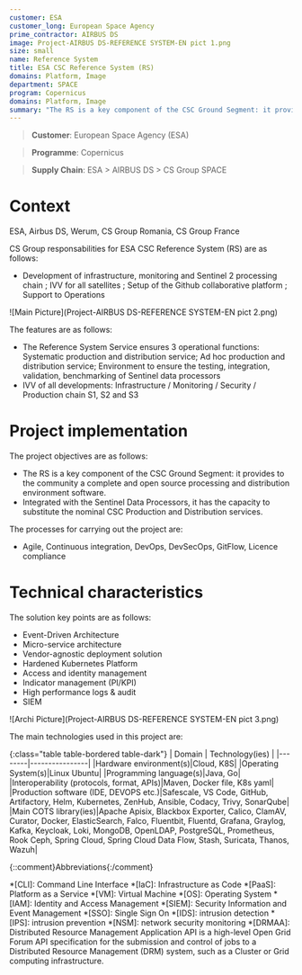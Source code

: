 ```yaml
---
customer: ESA
customer_long: European Space Agency
prime_contractor: AIRBUS DS
image: Project-AIRBUS DS-REFERENCE SYSTEM-EN pict 1.png
size: small
name: Reference System
title: ESA CSC Reference System (RS)
domains: Platform, Image
department: SPACE
program: Copernicus
domains: Platform, Image
summary: "The RS is a key component of the CSC Ground Segment: it provides to the community a complete and open source processing and distribution environment software. Integrated with the Sentinel Data Processors, it has the capacity to substitute the nominal CSC Production and Distribution services."
---
```


> __Customer__\: European Space Agency (ESA)

> __Programme__\: Copernicus

> __Supply Chain__\: ESA > AIRBUS DS >  CS Group SPACE


# Context

ESA, Airbus DS, Werum, CS Group Romania, CS Group France

CS Group responsabilities for ESA CSC Reference System (RS) are as follows:
* Development of infrastructure, monitoring and Sentinel 2 processing chain ; IVV for all satellites ; Setup of the Github collaborative platform ; Support to Operations

![Main Picture](Project-AIRBUS DS-REFERENCE SYSTEM-EN pict 2.png)

The features are as follows:
* The Reference System Service ensures 3 operational functions: Systematic production and distribution service; Ad hoc production and distribution service; Environment to ensure the testing, integration, validation, benchmarking of Sentinel data processors
* IVV of all developments: Infrastructure / Monitoring / Security / Production chain S1, S2 and S3

# Project implementation

The project objectives are as follows:
* The RS is a key component of the CSC Ground Segment: it provides to the community a complete and open source processing and distribution environment software. 
* Integrated with the Sentinel Data Processors, it has the capacity to substitute the nominal CSC Production and Distribution services.

The processes for carrying out the project are:
* Agile, Continuous integration, DevOps, DevSecOps, GitFlow, Licence compliance

# Technical characteristics

The solution key points are as follows:
* Event-Driven Architecture
* Micro-service architecture
* Vendor-agnostic deployment solution
* Hardened Kubernetes Platform
* Access and identity management
* Indicator management (PI/KPI)
* High performance logs & audit
* SIEM

![Archi Picture](Project-AIRBUS DS-REFERENCE SYSTEM-EN pict 3.png)

The main technologies used in this project are:

{:class="table table-bordered table-dark"}
| Domain | Technology(ies) |
|--------|----------------|
|Hardware environment(s)|Cloud, K8S|
|Operating System(s)|Linux Ubuntu|
|Programming language(s)|Java, Go|
|Interoperability (protocols, format, APIs)|Maven, Docker file, K8s yaml|
|Production software (IDE, DEVOPS etc.)|Safescale, VS Code, GitHub, Artifactory, Helm, Kubernetes, ZenHub, Ansible, Codacy, Trivy, SonarQube|
|Main COTS library(ies)|Apache Apisix, Blackbox Exporter, Calico, ClamAV, Curator, Docker, ElasticSearch, Falco, Fluentbit, Fluentd, Grafana, Graylog, Kafka, Keycloak, Loki, MongoDB, OpenLDAP, PostgreSQL, Prometheus, Rook Ceph, Spring Cloud, Spring Cloud Data Flow, Stash, Suricata, Thanos, Wazuh|



{::comment}Abbreviations{:/comment}

*[CLI]: Command Line Interface
*[IaC]: Infrastructure as Code
*[PaaS]: Platform as a Service
*[VM]: Virtual Machine
*[OS]: Operating System
*[IAM]: Identity and Access Management
*[SIEM]: Security Information and Event Management
*[SSO]: Single Sign On
*[IDS]: intrusion detection
*[IPS]: intrusion prevention
*[NSM]: network security monitoring
*[DRMAA]: Distributed Resource Management Application API is a high-level Open Grid Forum API specification for the submission and control of jobs to a Distributed Resource Management (DRM) system, such as a Cluster or Grid computing infrastructure.
